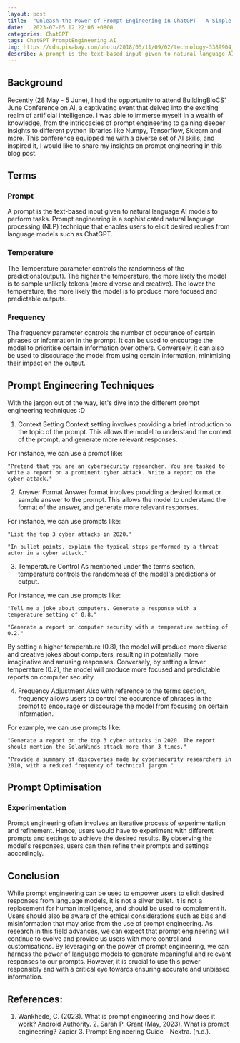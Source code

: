 ```yaml
---
layout: post
title:  "Unleash the Power of Prompt Engineering in ChatGPT - A Simple Guide"
date:   2023-07-05 12:22:06 +0800
categories: ChatGPT
tags: ChatGPT PromptEngineering AI
img: https://cdn.pixabay.com/photo/2018/05/11/09/02/technology-3389904_1280.jpg
describe: A prompt is the text-based input given to natural language AI models to perform tasks. Prompt engineering is a sophisticated natural language processing (NLP) technique that enables users to elicit desired replies from language models such as ChatGPT.
---
```


## Background
Recently (28 May - 5 June), I had the opportunity to attend BuildingBloCS' June Conference on AI, a captivating event that delved into the exciting realm of artificial intelligence. I was able to immerse myself in a wealth of knowledge, from the intriccacies of prompt engineering to gaining deeper insights to different python libraries like Numpy, Tensorflow, Sklearn and more. This conference equipped me with a diverse set of AI skills, and inspired it, I would like to share my insights on prompt engineering in this blog post.

## Terms

### Prompt
A prompt is the text-based input given to natural language AI models to perform tasks. Prompt engineering is a sophisticated natural language processing (NLP) technique that enables users to elicit desired replies from language models such as ChatGPT.

### Temperature
The Temperature parameter controls the randomness of the predictions(output). The higher the temperature, the more likely the model is to sample unlikely tokens (more diverse and creative). The lower the temperature, the more likely the model is to produce more focused and predictable outputs.

### Frequency
The frequency parameter controls the number of occurence of certain phrases or information in the prompt. It can be used to encourage the model to prioritise certain information over others. Conversely, it can also be used to discourage the model from using certain information, minimising their impact on the output.

## Prompt Engineering Techniques
With the jargon out of the way, let's dive into the different prompt engineering techniques :D

1. Context Setting
Context setting involves providing a brief introduction to the topic of the prompt. This allows the model to understand the context of the prompt, and generate more relevant responses.

For instance, we can use a prompt like:

``` 
"Pretend that you are an cybersecurity researcher. You are tasked to write a report on a prominent cyber attack. Write a report on the cyber attack."
``` 

2. Answer Format
Answer format involves providing a desired format or sample answer to the prompt. This allows the model to understand the format of the answer, and generate more relevant responses.

For instance, we can use prompts like:

```
"List the top 3 cyber attacks in 2020."
```

```
"In bullet points, explain the typical steps performed by a threat actor in a cyber attack."
```

3. Temperature Control
As mentioned under the terms section, temperature controls the randomness of the model's predictions or output.

For instance, we can use prompts like:

```
"Tell me a joke about computers. Generate a response with a temperature setting of 0.8."
```

```
"Generate a report on computer security with a temperature setting of 0.2."
```

By setting a higher temperature (0.8), the model will produce more diverse and creative jokes about computers, resulting in potentially more imaginative and amusing responses.
Conversely, by setting a lower temperature (0.2), the model will produce more focused and predictable reports on computer security.

4. Frequency Adjustment
Also with reference to the terms section, frequency allows users to control the occurence of phrases in the prompt to encourage or discourage the model from focusing on certain information.

For example, we can use prompts like:

```
"Generate a report on the top 3 cyber attacks in 2020. The report should mention the SolarWinds attack more than 3 times."
```

```
"Provide a summary of discoveries made by cybersecurity researchers in 2010, with a reduced frequency of technical jargon."
```

## Prompt Optimisation
### Experimentation
Prompt engineering often involves an iterative process of experimentation and refinement. Hence, users would have to experiment with different prompts and settings to achieve the desired results. By observing the model's responses, users can then refine their prompts and settings accordingly.

## Conclusion
While prompt engineering can be used to empower users to elicit desired responses from language models, it is not a silver bullet. It is not a replacement for human intelligence, and should be used to complement it. Users should also be aware of the ethical considerations such as bias and misinformation that may arise from the use of prompt engineering. As research in this field advances, we can expect that prompt engineering will continue to evolve and provide us users with more control and customisations. By leveraging on the power of prompt engineering, we can harness the power of language models to generate meaningful and relevant responses to our prompts. However, it is crucial to use this power responsibly and with a critical eye towards ensuring accurate and unbiased information.

## References:

1. Wankhede, C. (2023). What is prompt engineering and how does it work? Android Authority. 2. Sarah P. Grant (May, 2023). What is prompt engineering? Zapier 3. Prompt Engineering Guide - Nextra. (n.d.).